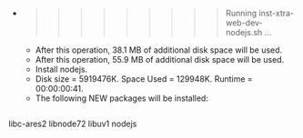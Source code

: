 * >>>>>>>>> Running inst-xtra-web-dev-nodejs.sh ...
  * After this operation, 38.1 MB of additional disk space will be used.
  * After this operation, 55.9 MB of additional disk space will be used.
  * Install nodejs.
  * Disk size = 5919476K. Space Used = 129948K. Runtime = 00:00:00:41.
  * The following NEW packages will be installed:
  ```bash
libc-ares2 libnode72 libuv1 nodejs
  ```
